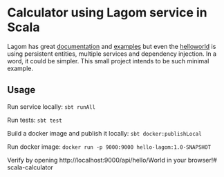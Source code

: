 # Calculator using Lagom service in Scala

Lagom has great [documentation](https://www.lagomframework.com/documentation/)
and [examples](https://www.lagomframework.com/documentation/1.3.x/scala/LagomExamples.html) but even the
[helloworld](https://www.lagomframework.com/documentation/1.3.x/scala/IntroGetStarted.html) is using persistent
entities, multiple services and dependency injection. In a word, it could be simpler. This small project intends to be
such minimal example.

## Usage

Run service locally:
`sbt runAll`

Run tests:
`sbt test`

Build a docker image and publish it locally:
`sbt docker:publishLocal`

Run docker image:
`docker run -p 9000:9000 hello-lagom:1.0-SNAPSHOT`

Verify by opening http://localhost:9000/api/hello/World in your browser!# scala-calculator
